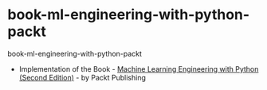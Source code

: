 # book-ml-engineering-with-python-packt
book-ml-engineering-with-python-packt

- Implementation of the Book - [Machine Learning Engineering with Python (Second Edition)](https://www.packtpub.com/product/machine-learning-engineering-with-python-second-edition/9781837631964) - by Packt Publishing